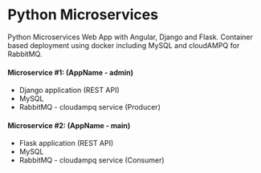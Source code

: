 # Python Microservices
Python Microservices Web App  with Angular, Django and Flask.
Container based deployment using docker including MySQL and cloudAMPQ for RabbitMQ.

#### Microservice #1: (AppName - admin)
+ Django application (REST API)
+ MySQL
+ RabbitMQ - cloudampq service (Producer)

#### Microservice #2: (AppName - main)
+ Flask application (REST API)
+ MySQL
+ RabbitMQ - cloudampq service (Consumer)
